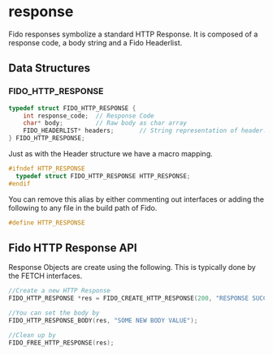 # response
Fido responses symbolize a standard HTTP Response. It is composed of a response code, a body string and a Fido Headerlist.

## Data Structures
### FIDO_HTTP_RESPONSE
```c
typedef struct FIDO_HTTP_RESPONSE {
    int response_code;  // Response Code
    char* body;         // Raw body as char array
    FIDO_HEADERLIST* headers;       // String representation of header.
} FIDO_HTTP_RESPONSE;
```  
Just as with the Header structure we have a macro mapping.
```c
#ifndef HTTP_RESPONSE
  typedef struct FIDO_HTTP_RESPONSE HTTP_RESPONSE;
#endif
```
You can remove this alias by either commenting out interfaces or adding the following to any file in the build path of Fido.
```c
#define HTTP_RESPONSE
```
## Fido HTTP Response API
Response Objects are create using the following. This is typically done by the FETCH interfaces.
```c
//Create a new HTTP Response
FIDO_HTTP_RESPONSE *res = FIDO_CREATE_HTTP_RESPONSE(200, "RESPONSE SUCCESS.", headers);

//You can set the body by
FIDO_HTTP_RESPONSE_BODY(res, "SOME NEW BODY VALUE");

//Clean up by
FIDO_FREE_HTTP_RESPONSE(res);
```
